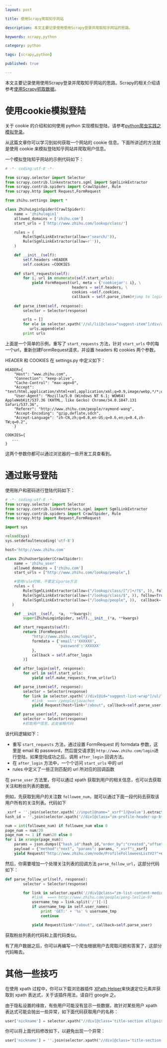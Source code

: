 ```yaml
---
layout: post

title: 使用Scrapy爬取知乎网站

description: 本文主要记录使用使用Scrapy登录并爬取知乎网站的思路。

keywords: scrapy,python

category: python

tags: [scrapy,python]

published: true

---
```


本文主要记录使用使用Scrapy登录并爬取知乎网站的思路。Scrapy的相关介绍请参考[使用Scrapy抓取数据](/2014/05/24/using-scrapy-to-cralw-data/)。

# 使用cookie模拟登陆

关于 cookie 的介绍和如何使用 python 实现模拟登陆，请参考[python爬虫实践之模拟登录](http://blog.csdn.net/figo829/article/details/18728381)。

从这篇文章你可以学习到如何获取一个网站的 cookie 信息。下面所讲述的方法就是使用 cookie 来模拟登陆知乎网站并爬取用户信息。

一个模拟登陆知乎网站的示例代码如下：

```python
# -*- coding:utf-8 -*-

from scrapy.selector import Selector
from scrapy.contrib.linkextractors.sgml import SgmlLinkExtractor
from scrapy.contrib.spiders import CrawlSpider, Rule
from scrapy.http import Request,FormRequest

from zhihu.settings import *

class ZhihuLoginSpider(CrawlSpider):
    name = 'zhihulogin1'
    allowed_domains = ['zhihu.com']
    start_urls = ['http://www.zhihu.com/lookup/class/']

    rules = (
        Rule(SgmlLinkExtractor(allow=r'search/')),
        Rule(SgmlLinkExtractor(allow=r'')),
    )

    def __init__(self):
        self.headers =HEADER
        self.cookies =COOKIES
    
    def start_requests(self):
        for i, url in enumerate(self.start_urls):
            yield FormRequest(url, meta = {'cookiejar': i}, \
                              headers = self.headers, \
                              cookies =self.cookies,
                              callback = self.parse_item)#jump to login page
    
    def parse_item(self, response):
        selector = Selector(response)

        urls = []
        for ele in selector.xpath('//ul/li[@class="suggest-item"]/div/a/@href').extract():
           urls.append(ele)
        print urls
```

上面是一个简单的示例，重写了 `start_requests` 方法，针对 `start_urls` 中的每一个url，重新创建FormRequest请求，并设置 headers 和 cookies 两个参数。

HEADER 和 COOKIES 在 settings.py 中定义如下：

```
HEADER={
    "Host": "www.zhihu.com",
    "Connection": "keep-alive",
    "Cache-Control": "max-age=0",
    "Accept": "text/html,application/xhtml+xml,application/xml;q=0.9,image/webp,*/*;q=0.8",
    "User-Agent": "Mozilla/5.0 (Windows NT 6.1; WOW64) AppleWebKit/537.36 (KHTML, like Gecko) Chrome/34.0.1847.131 Safari/537.36",
    "Referer": "http://www.zhihu.com/people/raymond-wang",
    "Accept-Encoding": "gzip,deflate,sdch",
    "Accept-Language": "zh-CN,zh;q=0.8,en-US;q=0.6,en;q=0.4,zh-TW;q=0.2",
    }

COOKIES={
   ...
}
```

这两个参数你都可以通过浏览器的一些开发工具查看到。

# 通过账号登陆

使用账户和密码进行登陆代码如下：

```python
# -*- coding:utf-8 -*-
from scrapy.selector import Selector
from scrapy.contrib.linkextractors.sgml import SgmlLinkExtractor
from scrapy.contrib.spiders import CrawlSpider, Rule
from scrapy.http import Request,FormRequest

import sys

reload(sys)
sys.setdefaultencoding('utf-8')

host='http://www.zhihu.com'

class ZhihuUserSpider(CrawlSpider):
    name = 'zhihu_user'
    allowed_domains = ['zhihu.com']
    start_urls = ["http://www.zhihu.com/lookup/people",]

    #使用rule时候，不要定义parse方法
    rules = (
        Rule(SgmlLinkExtractor(allow=("/lookup/class/[^/]+/?$", )), follow=True,callback='parse_item'),
        Rule(SgmlLinkExtractor(allow=("/lookup/class/$", )), follow=True,callback='parse_item'),
        Rule(SgmlLinkExtractor(allow=("/lookup/people", )),  callback='parse_item'),
   )

    def __init__(self,  *a,  **kwargs):
        super(ZhihuLoginSpider, self).__init__(*a, **kwargs)

    def start_requests(self):
        return [FormRequest(
            "http://www.zhihu.com/login",
            formdata = {'email':'XXXXXX',
                        'password':'XXXXXX'
            },
            callback = self.after_login
        )]

    def after_login(self, response):
        for url in self.start_urls:
            yield self.make_requests_from_url(url)

    def parse_item(self, response):
        selector = Selector(response)
        for link in selector.xpath('//div[@id="suggest-list-wrap"]/ul/li/div/a/@href').extract():
            #link  ===> /people/javachen
            yield Request(host+link+"/about", callback=self.parse_user)

    def parse_user(self, response):
        selector = Selector(response)
        #抓取用户信息，此处省略代码
```

该代码逻辑如下：

- 重写 `start_requests` 方法，通过设置 FormRequest 的 formdata 参数，这里是 email 和 password，然后提交请求到 `http://www.zhihu.com/login`进行登陆，如果登陆成功之后，调用 `after_login` 回调方法。
- 在 `after_login` 方法中，一个个访问 `start_urls` 中的 url
- rules 中定义了一些正则匹配的 url 所对应的回调函数

在 `parse_user` 方法里，你可以通过 xpath 获取到用户的相关信息，也可以去获取关注和粉丝列表的数据。

例如，先获取到用户的关注数 `followee_num`，就可以通过下面一段代码去获取该用户所有的关注列表。代码如下

```python
_xsrf = ''.join(selector.xpath('//input[@name="_xsrf"]/@value').extract())
hash_id = ''.join(selector.xpath('//div[@class="zm-profile-header-op-btns clearfix"]/button/@data-id').extract())

num = int(followee_num) if followee_num else 0
page_num = num/20
page_num += 1 if num%20 else 0
for i in xrange(page_num):
    params = json.dumps({"hash_id":hash_id,"order_by":"created","offset":i*20})
    payload = {"method":"next", "params": params, "_xsrf":_xsrf}
    yield Request("http://www.zhihu.com/node/ProfileFolloweesListV2?"+urlencode(payload), callback=self.parse_follow_url)
```

然后，你需要增加一个处理关注列表的回调方法 `parse_follow_url`，这部分代码如下：

```python
def parse_follow_url(self, response):
        selector = Selector(response)

        for link in selector.xpath('//div[@class="zm-list-content-medium"]/h2/a/@href').extract():
            #link  ===> http://www.zhihu.com/people/peng-leslie-97
            username_tmp = link.split('/')[-1]
            if username_tmp in self.user_names:
                print 'GET:' + '%s' % username_tmp
                continue

            yield Request(link+"/about", callback=self.parse_user)
```

获取粉丝列表的代码和上面代码类似。

有了用户数据之后，你可以再编写一个爬虫根据用户去爬取问题和答案了，这部分代码略去。

# 其他一些技巧

在使用 xpath 过程中，你可以下载浏览器插件 [XPath Helper](https://chrome.google.com/webstore/detail/hgimnogjllphhhkhlmebbmlgjoejdpjl)来快速定位元素并获取到 xpath 表达式，关于该插件用法，请自行 google 之。

由于隐私设置的缘故，有些用户可能没有显示一些数据，故针对某些用户 xpath 表达式可能会抛出一些异常，如下面代码获取用户的名称：

```python
user['nickname'] = selector.xpath("//div[@class='title-section ellipsis']/a[@class='name']/text()").extract()[0]
```

你可以将上面代码修改如下，以避免出现一个异常：

```python
user['nickname'] = ''.join(selector.xpath("//div[@class='title-section ellipsis']/a[@class='name']/text()").extract())
```
